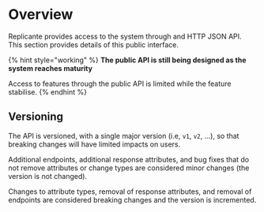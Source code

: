 # Overview
Replicante provides access to the system through and HTTP JSON API.
This section provides details of this public interface.

{% hint style="working" %}
**The public API is still being designed as the system reaches maturity**

Access to features through the public API is limited while the feature stabilise.
{% endhint %}


## Versioning
The API is versioned, with a single major version (i.e, `v1`, `v2`, ...),
so that breaking changes will have limited impacts on users.

Additional endpoints, additional response attributes, and bug fixes that do not remove
attributes or change types are considered minor changes (the version is not changed).

Changes to attribute types, removal of response attributes, and removal of endpoints
are considered breaking changes and the version is incremented.
